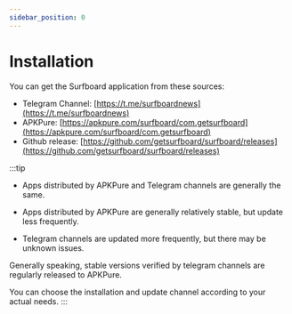 ```yaml
---
sidebar_position: 0
---
```


# Installation

You can get the Surfboard application from these sources:

- Telegram Channel: [https://t.me/surfboardnews](https://t.me/surfboardnews)
- APKPure: [https://apkpure.com/surfboard/com.getsurfboard](https://apkpure.com/surfboard/com.getsurfboard)
- Github release: [https://github.com/getsurfboard/surfboard/releases](https://github.com/getsurfboard/surfboard/releases)

:::tip
- Apps distributed by APKPure and Telegram channels are generally the same.

- Apps distributed by APKPure are generally relatively stable, but update less frequently.

- Telegram channels are updated more frequently, but there may be unknown issues.

Generally speaking, stable versions verified by telegram channels are regularly released to APKPure.

You can choose the installation and update channel according to your actual needs.
:::
